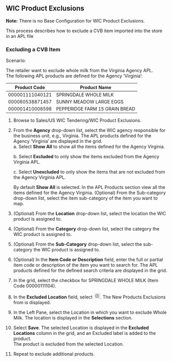 ## WIC Product Exclusions

**Note:** There is no Base Configuration for WIC Product Exclusions.

This process describes how to exclude a CVB item imported into the store in an APL file

### Excluding a CVB Item

Scenario:

The retailer want to exclude whole milk from the Virginia Agency APL.  
The following APL products are defined for the Agency ‘Virginia’:

|**Product Code**|**Product Name**|
|----------------|----------------|
|000001111040121|SPRINGDALE WHOLE MILK|
|000060538871457|SUNNY MEADOW LARGE EGGS|
|000001410008598|PEPPERIDGE FARM 15 GRAIN BREAD|

1. Browse to Sales/US WIC Tendering/WIC Product Exclusions.
2. From the **Agency** drop-down list, select the WIC agency responsible for the business unit, e.g., Virginia. The APL products defined for the Agency ‘Virginia’ are displayed in the grid.  
    a. Select **Show All** to show all the items defined for the Agency Virginia.  

    b. Select **Excluded** to only show the items excluded from the Agency Virginia APL.

    c. Select **Unexcluded** to only show the items that are not excluded from the Agency Virginia APL.  

    By default **Show All** is selected. In the APL Products section view all the items defined for the Agency Virginia. (Optional) From the Sub-category drop-down list, select the item sub-category of the item you want to map.  
3. (Optional) From the **Location** drop-down list, select the location the WIC product is assigned to.
4. (Optional) From the **Category** drop-down list, select the category the WIC product is assigned to.
5. (Optional) From the **Sub-Category** drop-down list, select the sub-category the WIC product is assigned to.
6. (Optional) In the **Item Code or Description** field, enter the full or partial item code or description of the item you want to search for.
The APL products defined for the defined search criteria are displayed in the grid.
7. In the grid, select the checkbox for SPRINGDALE WHOLE MILK (Item Code 00000111104).
8. In the **Excluded Location** field, select ![Plus Icon](/Images/plusicon.png). The New Products Exclusions from is displayed.
9. In the Left Pane, select the Location in which you want to exclude Whole Milk. The location is displayed in the **Selections** section.
10. Select **Save**. The selected Location is displayed in the **Excluded Locations** column in the grid, and an Excluded label is added to the product.  
The product is excluded from the selected Location.  
11. Repeat to exclude additional products.
